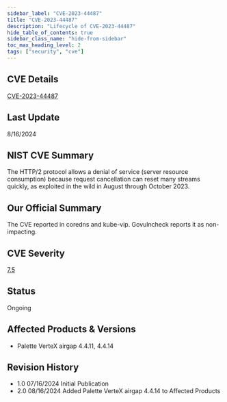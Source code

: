 ```yaml
---
sidebar_label: "CVE-2023-44487"
title: "CVE-2023-44487"
description: "Lifecycle of CVE-2023-44487"
hide_table_of_contents: true
sidebar_class_name: "hide-from-sidebar"
toc_max_heading_level: 2
tags: ["security", "cve"]
---
```


## CVE Details

[CVE-2023-44487](https://nvd.nist.gov/vuln/detail/CVE-2023-44487)

## Last Update

8/16/2024

## NIST CVE Summary

The HTTP/2 protocol allows a denial of service (server resource consumption) because request cancellation can reset many
streams quickly, as exploited in the wild in August through October 2023\.

## Our Official Summary

The CVE reported in coredns and kube-vip. Govulncheck reports it as non-impacting.

## CVE Severity

[7.5](https://nvd.nist.gov/vuln/detail/CVE-2023-44487)

## Status

Ongoing

## Affected Products & Versions

- Palette VerteX airgap 4.4.11, 4.4.14

## Revision History

- 1.0 07/16/2024 Initial Publication
- 2.0 08/16/2024 Added Palette VerteX airgap 4.4.14 to Affected Products
